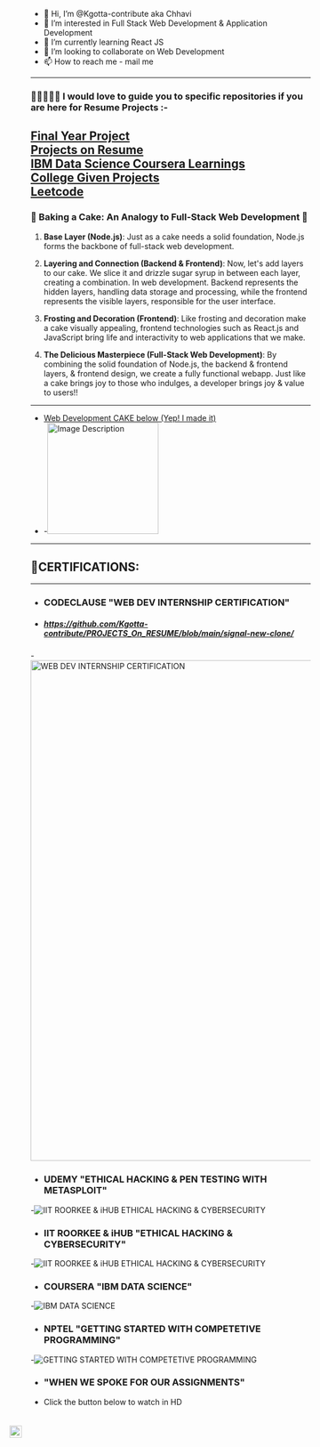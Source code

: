- 👋 Hi, I’m @Kgotta-contribute aka Chhavi
- 👀 I’m interested in Full Stack Web Development & Application Development
- 🌱 I’m currently learning React JS
- 💞️ I’m looking to collaborate on Web Development
- 📫 How to reach me - mail me
---
### 💪🏻👩🏻‍💻 I would love to guide you to specific repositories if you are here for Resume Projects :-

[Final Year Project](https://github.com/Kgotta-contribute/FINAL_YEAR_PROJECT)  <br>
[Projects on Resume](https://github.com/Kgotta-contribute/PROJECTS_On_RESUME)   <br>
[IBM Data Science Coursera Learnings](https://github.com/Kgotta-contribute/IBM-dataScience-Coursera)   <br>
[College Given Projects](https://github.com/Kgotta-contribute/CollegeProjects)   <br>
[Leetcode](https://github.com/Kgotta-contribute/Leetcode)   <br>
---
### 🍰 Baking a Cake: An Analogy to Full-Stack Web Development 🍰

1. **Base Layer (Node.js)**: Just as a cake needs a solid foundation, Node.js forms the backbone of full-stack web development.

2. **Layering and Connection (Backend & Frontend)**: Now, let's add layers to our cake. We slice it and drizzle sugar syrup in between each layer, creating a combination. In web development. Backend represents the hidden layers, handling data storage and processing, while the frontend represents the visible layers, responsible for the user interface.

4. **Frosting and Decoration (Frontend)**: Like frosting and decoration make a cake visually appealing, frontend technologies such as React.js and JavaScript bring life and interactivity to web applications that we make.

5. **The Delicious Masterpiece (Full-Stack Web Development)**: By combining the solid foundation of Node.js, the backend & frontend layers,  & frontend design, we create a fully functional webapp. Just like a cake brings joy to those who indulges, a developer brings joy & value to users!! 
<!-- 1. **Base Layer (Node.js)**: Just as a cake needs a solid foundation, Node.js forms the backbone of full-stack web development. It allows us to handle server-side operations, ensuring the entire system is stable and well-structured.

2. **Layering and Connection (Backend & Frontend)**: Now, let's add layers to our cake. We slice it and drizzle sugar syrup in between each layer, creating a combination. In web development, we establish a connection between the backend and frontend. Backend represents the hidden layers, handling data storage and processing, while the frontend represents the visible layers, responsible for the user interface.

4. **Frosting and Decoration (Frontend)**: Like frosting and decoration make a cake visually appealing, frontend technologies such as React.js and JavaScript bring life and interactivity to web applications that we make.

5. **The Delicious Masterpiece (Full-Stack Web Development)**: By combining the solid foundation of Node.js, the interconnected backend and frontend layers, and captivating frontend design, we create a fully functional web application. Just like a cake brings joy to those who indulges, a developer brings joy and value to users!!  -->

---
- [Web Development CAKE below (Yep! I made it)](https://github.com/Kgotta-contribute/testrepo/blob/main/CakeFullStackWebDevelopment.jpg)
  <br>
- -<img src="https://github.com/Kgotta-contribute/testrepo/blob/main/CakeFullStackWebDevelopment.jpg" alt="Image Description" width="200px" height="200px">
---
## 📄CERTIFICATIONS:<br>
------------------------------
- ### CODECLAUSE "WEB DEV INTERNSHIP CERTIFICATION"
- ##### https://github.com/Kgotta-contribute/PROJECTS_On_RESUME/blob/main/signal-new-clone/
-<img src="https://github.com/Kgotta-contribute/testrepo/blob/main/CodeClause5.jpg?raw=true" alt="WEB DEV INTERNSHIP CERTIFICATION" width="600px" height="900px">
- ### UDEMY "ETHICAL HACKING & PEN TESTING WITH METASPLOIT"
-<img src="https://github.com/Kgotta-contribute/testrepo/blob/main/udemyCrt.jpg?raw=true" alt="IIT ROORKEE & iHUB ETHICAL HACKING & CYBERSECURITY">
- ### IIT ROORKEE & iHUB "ETHICAL HACKING & CYBERSECURITY"
-<img src="https://github.com/Kgotta-contribute/testrepo/blob/main/BD743.jpg?raw=true" alt="IIT ROORKEE & iHUB ETHICAL HACKING & CYBERSECURITY">
- ### COURSERA "IBM DATA SCIENCE"
-<img src="https://github.com/Kgotta-contribute/testrepo/blob/main/Coursera%20Certificate%20ZMS5ET9JPW93.jpg?raw=true" alt="IBM DATA SCIENCE">
- ### NPTEL "GETTING STARTED WITH COMPETETIVE PROGRAMMING"
-<img src="https://github.com/Kgotta-contribute/testrepo/blob/main/NPTEL.jpg?raw=true" alt="GETTING STARTED WITH COMPETETIVE PROGRAMMING">
- ### "WHEN WE SPOKE FOR OUR ASSIGNMENTS"
- Click the button below to watch in HD
<div style="position:relative;width:fit-content;height:fit-content;">
            <a style="position:absolute;top:20px;right:1rem;opacity:0.8;" href="https://clipchamp.com/watch/dN3vbeAHQ1r?utm_source=embed&utm_medium=embed&utm_campaign=watch">
                <img loading="lazy" style="height:22px;" src="https://clipchamp.com/e.svg" alt="Made with Clipchamp" />
            </a>



